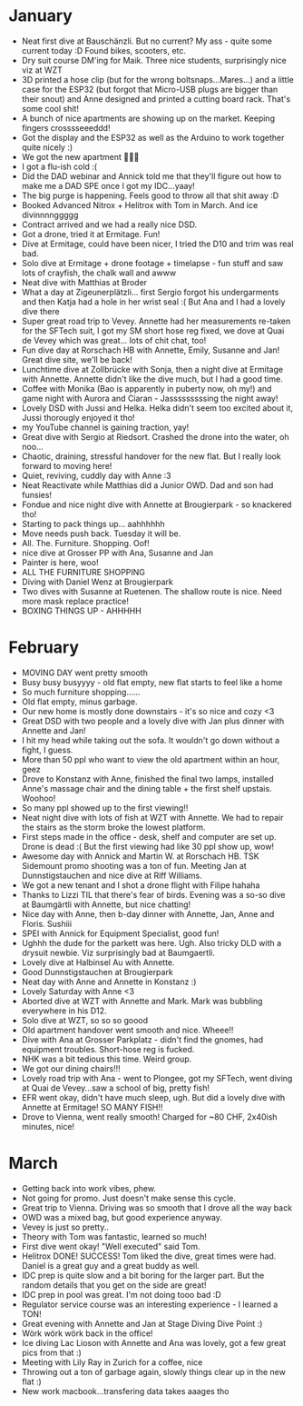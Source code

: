 # January

- Neat first dive at Bauschänzli. But no current? My ass - quite some current today :D Found bikes, scooters, etc.
- Dry suit course DM'ing for Maik. Three nice students, surprisingly nice viz at WZT
- 3D printed a hose clip (but for the wrong boltsnaps...Mares...) and a little case for the ESP32 (but forgot that Micro-USB plugs are bigger than their snout) and Anne designed and printed a cutting board rack. That's some cool shit!
- A bunch of nice apartments are showing up on the market. Keeping fingers crosssseeeddd!
- Got the display and the ESP32 as well as the Arduino to work together quite nicely :)
- We got the new apartment 🥳🥳🥳
- I got a flu-ish cold :(
- Did the DAD webinar and Annick told me that they'll figure out how to make me a DAD SPE once I got my IDC...yaay!
- The big purge is happening. Feels good to throw all that shit away :D
- Booked Advanced Nitrox + Helitrox with Tom in March. And ice divinnnnggggg
- Contract arrived and we had a really nice DSD. 
- Got a drone, tried it at Ermitage. Fun! 
- Dive at Ermitage, could have been nicer, I tried the D10 and trim was real bad. 
- Solo dive at Ermitage + drone footage + timelapse - fun stuff and saw lots of crayfish, the chalk wall and awww
- Neat dive with Matthias at Broder
- What a day at Zigeunerplätzli... first Sergio forgot his undergarments and then Katja had a hole in her wrist seal :( But Ana and I had a lovely dive there
- Super great road trip to Vevey. Annette had her measurements re-taken for the SFTech suit, I got my SM short hose reg fixed, we dove at Quai de Vevey which was great... lots of chit chat, too!
- Fun dive day at Rorschach HB with Annette, Emily, Susanne and Jan! Great dive site, we'll be back!
- Lunchtime dive at Zollbrücke with Sonja, then a night dive at Ermitage with Annette. Annette didn't like the dive much, but I had a good time.
- Coffee with Monika (Bao is apparently in puberty now, oh my!) and game night with Aurora and Ciaran - Jasssssssssing the night away!
- Lovely DSD with Jussi and Helka. Helka didn't seem too excited about it, Jussi thorougly enjoyed it tho!
- my YouTube channel is gaining traction, yay! 
- Great dive with Sergio at Riedsort. Crashed the drone into the water, oh noo...
- Chaotic, draining, stressful handover for the new flat. But I really look forward to moving here!
- Quiet, reviving, cuddly day with Anne :3
- Neat Reactivate while Matthias did a Junior OWD. Dad and son had funsies!
- Fondue and nice night dive with Annette at Brougierpark - so knackered tho!
- Starting to pack things up... aahhhhhh
- Move needs push back. Tuesday it will be. 
- All. The. Furniture. Shopping. Oof! 
- nice dive at Grosser PP with Ana, Susanne and Jan 
- Painter is here, woo!
- ALL THE FURNITURE SHOPPING
- Diving with Daniel Wenz at Brougierpark
- Two dives with Susanne at Ruetenen. The shallow route is nice. Need more mask replace practice!
- BOXING THINGS UP - AHHHHH

# February

- MOVING DAY went pretty smooth
- Busy busy busyyyy - old flat empty, new flat starts to feel like a home
- So much furniture shopping......
- Old flat empty, minus garbage.
- Our new home is mostly done downstairs - it's so nice and cozy <3
- Great DSD with two people and a lovely dive with Jan plus dinner with Annette and Jan!
- I hit my head while taking out the sofa. It wouldn't go down without a fight, I guess.
- More than 50 ppl who want to view the old apartment within an hour, geez
- Drove to Konstanz with Anne, finished the final two lamps, installed Anne's massage chair and the dining table + the first shelf upstais. Woohoo!
- So many ppl showed up to the first viewing!!
- Neat night dive with lots of fish at WZT with Annette. We had to repair the stairs as the storm broke the lowest platform.
- First steps made in the office - desk, shelf and computer are set up. Drone is dead :( But the first viewing had like 30 ppl show up, wow!
- Awesome day with Annick and Martin W. at Rorschach HB. TSK Sidemount promo shooting was a ton of fun. Meeting Jan at Dunnstigstauchen and nice dive at Riff Williams.
- We got a new tenant and I shot a drone flight with Filipe hahaha
- Thanks to Lizzi TIL that there's fear of birds. Evening was a so-so dive at Baumgärtli with Annette, but nice chatting!
- Nice day with Anne, then b-day dinner with Annette, Jan, Anne and Floris. Sushiii
- SPEI with Annick for Equipment Specialist, good fun!
- Ughhh the dude for the parkett was here. Ugh. Also tricky DLD with a drysuit newbie. Viz surprisingly bad at Baumgaertli.
- Lovely dive at Halbinsel Au with Annette.
- Good Dunnstigstauchen at Brougierpark
- Neat day with Anne and Annette in Konstanz :)
- Lovely Saturday with Anne <3
- Aborted dive at WZT with Annette and Mark. Mark was bubbling everywhere in his D12.
- Solo dive at WZT, so so so goood
- Old apartment handover went smooth and nice. Wheee!!
- Dive with Ana at Grosser Parkplatz - didn't find the gnomes, had equipment troubles. Short-hose reg is fucked.
- NHK was a bit tedious this time. Weird group.
- We got our dining chairs!!!
- Lovely road trip with Ana - went to Plongee, got my SFTech, went diving at Quai de Vevey...saw a school of big, pretty fish!
- EFR went okay, didn't have much sleep, ugh. But did a lovely dive with Annette at Ermitage! SO MANY FISH!!
- Drove to Vienna, went really smooth! Charged for ~80 CHF, 2x40ish minutes, nice!

# March

- Getting back into work vibes, phew.
- Not going for promo. Just doesn't make sense this cycle.
- Great trip to Vienna. Driving was so smooth that I drove all the way back 
- OWD was a mixed bag, but good experience anyway. 
- Vevey is just so pretty.. 
- Theory with Tom was fantastic, learned so much! 
- First dive went okay! "Well executed" said Tom. 
- Helitrox DONE! SUCCESS! Tom liked the dive, great times were had. Daniel is a great guy and a great buddy as well.
- IDC prep is quite slow and a bit boring for the larger part. But the random details that you get on the side are great!
- IDC prep in pool was great. I'm not doing tooo bad :D
- Regulator service course was an interesting experience - I learned a TON!
- Great evening with Annette and Jan at Stage Diving Dive Point :)
- Wörk wörk wörk back in the office!
- Ice diving Lac Lioson with Annette and Ana was lovely, got a few great pics from that :)
- Meeting with Lily Ray in Zurich for a coffee, nice
- Throwing out a ton of garbage again, slowly things clear up in the new flat :)
- New work macbook...transfering data takes aaages tho
